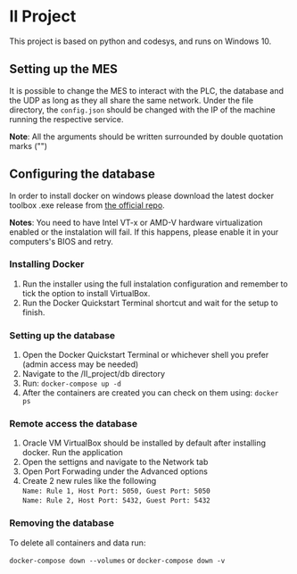 # II Project

This project is based on python and codesys, and runs on Windows 10.

## Setting up the MES

It is possible to change the MES to interact with the PLC, the database and the UDP as long as they all share the same network. Under the file directory, the `config.json` should be changed with the IP of the machine running the respective service.

**Note**: All the arguments should be written surrounded by double quotation marks ("")

## Configuring the database

In order to install docker on windows please download the latest docker toolbox .exe release from [the official repo](https://github.com/docker/toolbox/releases).

**Notes**: You need to have Intel VT-x or AMD-V hardware virtualization enabled or the instalation will fail. If this happens, please enable it in your computers's BIOS and retry.

### Installing Docker

1.  Run the installer using the full instalation configuration and remember to tick the option to install VirtualBox.
2.  Run the Docker Quickstart Terminal shortcut and wait for the setup to finish.

### Setting up the database

1.	Open the Docker Quickstart Terminal or whichever shell you prefer (admin access may be needed)
2.	Navigate to the /II_project/db directory
3.	Run: `docker-compose up -d`
4.	After the containers are created you can check on them using: `docker ps`

### Remote access the database 

1.	Oracle VM VirtualBox should be installed by default after installing docker. Run the application
2.	Open the settigns and navigate to the Network tab
3.	Open Port Forwading under the Advanced options
4.	Create 2 new rules like the following  
		`Name: Rule 1, Host Port: 5050, Guest Port: 5050`  
		`Name: Rule 2, Host Port: 5432, Guest Port: 5432`


### Removing the database

To delete all containers and data run:

`docker-compose down --volumes` or `docker-compose down -v`
